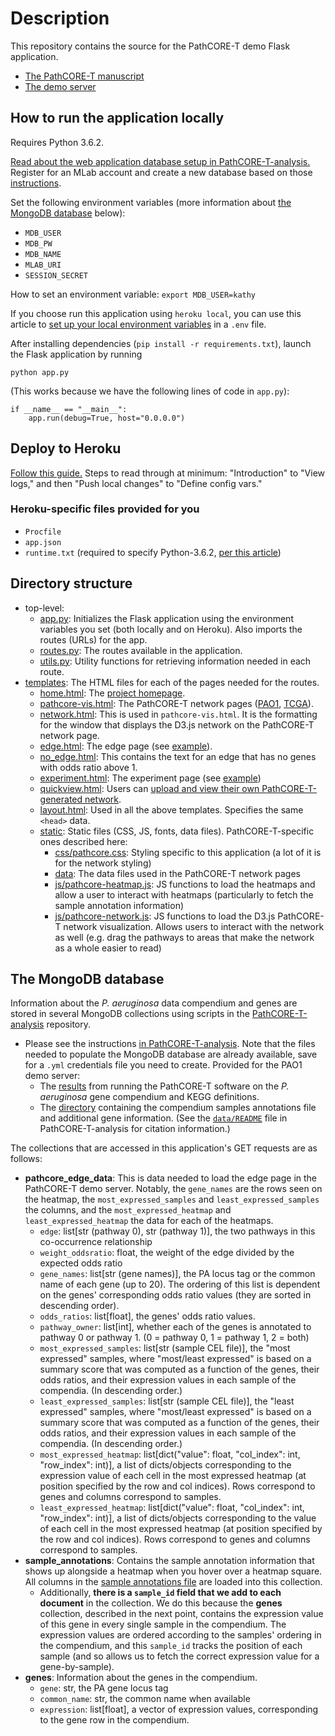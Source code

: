 # Description

This repository contains the source for the PathCORE-T demo Flask application.
- [The PathCORE-T manuscript](https://doi.org/10.1101/147645)
- [The demo server](https://pathcore-demo.herokuapp.com)

## How to run the application locally
Requires Python 3.6.2.

[Read about the web application database setup in PathCORE-T-analysis.](https://github.com/greenelab/PathCORE-T-analysis#web-application-database-setup)
Register for an MLab account and create a new database based on those [instructions](https://github.com/greenelab/PathCORE-T-analysis#step-1-mlab-setup).

Set the following environment variables (more information about [the MongoDB database](#the-mongodb-database) below):
- `MDB_USER`
- `MDB_PW`
- `MDB_NAME`
- `MLAB_URI`
- `SESSION_SECRET`

How to set an environment variable:
    `export MDB_USER=kathy`

If you choose run this application using `heroku local`, you can use this article to [set up your local environment variables](https://devcenter.heroku.com/articles/heroku-local#set-up-your-local-environment-variables) in a `.env` file.

After installing dependencies (`pip install -r requirements.txt`), launch the Flask application by running

    python app.py

(This works because we have the following lines of code in `app.py`):

	if __name__ == "__main__":
    	app.run(debug=True, host="0.0.0.0")

## Deploy to Heroku
[Follow this guide.](https://devcenter.heroku.com/articles/getting-started-with-python) 
Steps to read through at minimum: "Introduction" to "View logs," and then "Push local changes" to "Define config vars."

### Heroku-specific files provided for you
- `Procfile`
- `app.json`
- `runtime.txt` (required to specify Python-3.6.2, [per this article](https://devcenter.heroku.com/articles/python-runtimes))

## Directory structure
- top-level:
  - [app.py](app.py): Initializes the Flask application using the environment variables you set (both locally and on Heroku). Also imports the routes (URLs) for the app.
  - [routes.py](routes.py): The routes available in the application.
  - [utils.py](utils.py): Utility functions for retrieving information needed in each route.
- [templates](templates): The HTML files for each of the pages needed for the routes.
  - [home.html](templates/home.html): The [project homepage](https://pathcore-demo.herokuapp.com/).
  - [pathcore-vis.html](templates/pathcore-vis.html): The PathCORE-T network pages ([PAO1](https://pathcore-demo.herokuapp.com/PAO1), [TCGA](https://pathcore-demo.herokuapp.com/TCGA)).
  - [network.html](templates/network.html): This is used in `pathcore-vis.html`. It is the formatting for the window that displays the D3.js network on the PathCORE-T network page.
  - [edge.html](templates/edge.html): The edge page (see [example](https://pathcore-demo.herokuapp.com/edge/Phosphate%20transport%20system&Type%20II%20general%20secretion%20pathway)).
  - [no_edge.html](templates/no_edge.html): This contains the text for an edge that has no genes with odds ratio above 1.
  - [experiment.html](templates/experiment.html): The experiment page (see [example](https://pathcore-demo.herokuapp.com/edge/Phosphate%20transport%20system&Type%20II%20general%20secretion%20pathway/experiment/E-GEOD-22164&least_expressed))
  - [quickview.html](templates/quickview.html): Users can [upload and view their own PathCORE-T-generated network](https://pathcore-demo.herokuapp.com/quickview).
  - [layout.html](templates/layout.html): Used in all the above templates. Specifies the same `<head>` data.
  - [static](static): Static files (CSS, JS, fonts, data files). PathCORE-T-specific ones described here:
    - [css/pathcore.css](static/css/pathcore.css): Styling specific to this application (a lot of it is for the network styling)
    - [data](static/data): The data files used in the PathCORE-T network pages
    - [js/pathcore-heatmap.js](static/js/pathcore-heatmap.js): JS functions to load the heatmaps and allow a user to interact with heatmaps (particularly to fetch the sample annotation information)
    - [js/pathcore-network.js](static/js/pathcore-network.js): JS functions to load the D3.js PathCORE-T network visualization. Allows users to interact with the network as well (e.g. drag the pathways to areas that make the network as a whole easier to read)

## The MongoDB database
Information about the _P. aeruginosa_ data compendium and genes are stored in several MongoDB collections using scripts in the [PathCORE-T-analysis](https://github.com/greenelab/PathCORE-T-analysis) repository.
- Please see the instructions [in PathCORE-T-analysis](https://github.com/greenelab/PathCORE-T-analysis#web-application-database-setup). Note that the files needed to populate the MongoDB database are already available, save for a `.yml` credentials file you need to create. Provided for the PAO1 demo server:
  - The [results](https://github.com/greenelab/PathCORE-T-analysis/tree/master/data/pao1_data/eADAGE_analysis) from running the PathCORE-T software on the _P. aeruginosa_ gene compendium and KEGG definitions.
  - The [directory](https://github.com/greenelab/PathCORE-T-analysis/tree/master/data/pao1_web_info) containing the compendium samples annotations file and additional gene information. (See the [`data/README`](https://github.com/greenelab/PathCORE-T-analysis/tree/master/data) file in PathCORE-T-analysis for citation information.)

The collections that are accessed in this application's GET requests are as follows:
- **pathcore_edge_data**: This is data needed to load the edge page in the PathCORE-T demo server. Notably, the `gene_names` are the rows seen on the heatmap, the `most_expressed_samples` and `least_expressed_samples` the columns, and the `most_expressed_heatmap` and `least_expressed_heatmap` the data for each of the heatmaps. 
  - `edge`: list[str (pathway 0), str (pathway 1)], the two pathways in this co-occurrence relationship
  - `weight_oddsratio`: float, the weight of the edge divided by the expected odds ratio
  - `gene_names`: list[str (gene names)], the PA locus tag or the common name of each gene (up to 20). The ordering of this list is dependent on the genes' corresponding odds ratio values (they are sorted in descending order).
  - `odds_ratios`: list[float], the genes' odds ratio values.
  - `pathway_owner`: list[int], whether each of the genes is annotated to pathway 0 or pathway 1. (0 = pathway 0, 1 = pathway 1, 2 = both)
  - `most_expressed_samples`: list[str (sample CEL file)], the "most expressed" samples, where "most/least expressed" is based on a summary score that was computed as a function of the genes, their odds ratios, and their expression values in each sample of the compendia. (In descending order.)
  - `least_expressed_samples`: list[str (sample CEL file)], the "least expressed" samples, where "most/least expressed" is based on a summary score that was computed as a function of the genes, their odds ratios, and their expression values in each sample of the compendia. (In descending order.)
  - `most_expressed_heatmap`: list[dict("value": float, "col_index": int, "row_index": int)], a list of dicts/objects corresponding to the expression value of each cell in the most expressed heatmap (at position specified by the row and col indices). Rows correspond to genes and columns correspond to samples.
  - `least_expressed_heatmap`: list[dict("value": float, "col_index": int, "row_index": int)], a list of dicts/objects corresponding to the value of each cell in the most expressed heatmap (at position specified by the row and col indices). Rows correspond to genes and columns correspond to samples.
- **sample_annotations**: Contains the sample annotation information that shows up alongside a heatmap when you hover over a heatmap square. All columns in the [sample annotations file](https://github.com/greenelab/PathCORE-T-analysis/blob/master/data/pao1_web_info/PseudomonasAnnotation.tsv) are loaded into this collection.
  - Additionally, **there is a `sample_id` field that we add to each document** in the collection. We do this because the **genes** collection, described in the next point, contains the expression value of this gene in every single sample in the compendium. The expression values are ordered according to the samples' ordering in the compendium, and this `sample_id` tracks the position of each sample (and so allows us to fetch the correct expression value for a gene-by-sample).
- **genes**: Information about the genes in the compendium. 
  -  `gene`: str, the PA gene locus tag
  - `common_name`: str, the common name when available
  - `expression`: list[float], a vector of expression values, corresponding to the gene row in the compendium.
